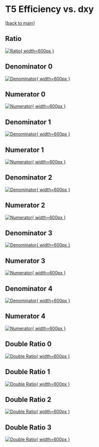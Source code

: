 # T5 Efficiency vs. dxy

[[back to main](./)]



## Ratio

[![Ratio](../mtv/var/T5_loweta_321_0_eff_dxy.png){ width=600px }](../mtv/var/T5_loweta_321_0_eff_dxy.pdf)

## Denominator 0

[![Denominator](../mtv/den/T5_loweta_321_0_eff_dxy_den0.png){ width=600px }](../mtv/den/T5_loweta_321_0_eff_dxy_den0.pdf)

## Numerator 0

[![Numerator](../mtv/num/T5_loweta_321_0_eff_dxy_num0.png){ width=600px }](../mtv/num/T5_loweta_321_0_eff_dxy_num0.pdf)

## Denominator 1

[![Denominator](../mtv/den/T5_loweta_321_0_eff_dxy_den1.png){ width=600px }](../mtv/den/T5_loweta_321_0_eff_dxy_den1.pdf)

## Numerator 1

[![Numerator](../mtv/num/T5_loweta_321_0_eff_dxy_num1.png){ width=600px }](../mtv/num/T5_loweta_321_0_eff_dxy_num1.pdf)

## Denominator 2

[![Denominator](../mtv/den/T5_loweta_321_0_eff_dxy_den2.png){ width=600px }](../mtv/den/T5_loweta_321_0_eff_dxy_den2.pdf)

## Numerator 2

[![Numerator](../mtv/num/T5_loweta_321_0_eff_dxy_num2.png){ width=600px }](../mtv/num/T5_loweta_321_0_eff_dxy_num2.pdf)

## Denominator 3

[![Denominator](../mtv/den/T5_loweta_321_0_eff_dxy_den3.png){ width=600px }](../mtv/den/T5_loweta_321_0_eff_dxy_den3.pdf)

## Numerator 3

[![Numerator](../mtv/num/T5_loweta_321_0_eff_dxy_num3.png){ width=600px }](../mtv/num/T5_loweta_321_0_eff_dxy_num3.pdf)

## Denominator 4

[![Denominator](../mtv/den/T5_loweta_321_0_eff_dxy_den4.png){ width=600px }](../mtv/den/T5_loweta_321_0_eff_dxy_den4.pdf)

## Numerator 4

[![Numerator](../mtv/num/T5_loweta_321_0_eff_dxy_num4.png){ width=600px }](../mtv/num/T5_loweta_321_0_eff_dxy_num4.pdf)

## Double Ratio 0

[![Double Ratio](../mtv/ratio/T5_loweta_321_0_eff_dxy_ratio0.png){ width=600px }](../mtv/ratio/T5_loweta_321_0_eff_dxy_ratio0.pdf)

## Double Ratio 1

[![Double Ratio](../mtv/ratio/T5_loweta_321_0_eff_dxy_ratio1.png){ width=600px }](../mtv/ratio/T5_loweta_321_0_eff_dxy_ratio1.pdf)

## Double Ratio 2

[![Double Ratio](../mtv/ratio/T5_loweta_321_0_eff_dxy_ratio2.png){ width=600px }](../mtv/ratio/T5_loweta_321_0_eff_dxy_ratio2.pdf)

## Double Ratio 3

[![Double Ratio](../mtv/ratio/T5_loweta_321_0_eff_dxy_ratio3.png){ width=600px }](../mtv/ratio/T5_loweta_321_0_eff_dxy_ratio3.pdf)

